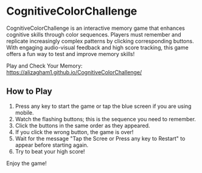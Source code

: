 # CognitiveColorChallenge
CognitiveColorChallenge is an interactive memory game that enhances cognitive skills through color sequences. Players must remember and replicate increasingly complex patterns by clicking corresponding buttons. With engaging audio-visual feedback and high score tracking, this game offers a fun way to test and improve memory skills!


Play and Check Your Memory: https://alizagham1.github.io/CognitiveColorChallenge/

## How to Play

1. Press any key to start the game or tap the blue screen if you are using mobile.
2. Watch the flashing buttons; this is the sequence you need to remember.
3. Click the buttons in the same order as they appeared.
4. If you click the wrong button, the game is over!
5. Wait for the message "Tap the Scree or Press any key to Restart" to appear before starting again.
6. Try to beat your high score!

Enjoy the game!
